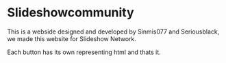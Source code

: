 # Slideshowcommunity
This is a webside designed and developed by Sinmis077 and Seriousblack, we made this website for Slideshow Network.

Each button has its own representing html and thats it.

